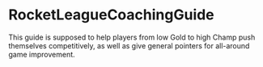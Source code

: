 # RocketLeagueCoachingGuide
This guide is supposed to help players from low Gold to high Champ push themselves competitively, as well as give general pointers for all-around game improvement. 
